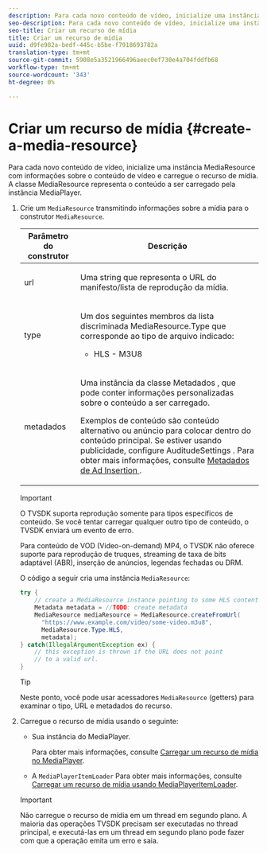 ```yaml
---
description: Para cada novo conteúdo de vídeo, inicialize uma instância MediaResource com informações sobre o conteúdo de vídeo e carregue o recurso de mídia. A classe MediaResource representa o conteúdo a ser carregado pela instância MediaPlayer.
seo-description: Para cada novo conteúdo de vídeo, inicialize uma instância MediaResource com informações sobre o conteúdo de vídeo e carregue o recurso de mídia. A classe MediaResource representa o conteúdo a ser carregado pela instância MediaPlayer.
seo-title: Criar um recurso de mídia
title: Criar um recurso de mídia
uuid: d9fe982a-bedf-445c-b5be-f7918693782a
translation-type: tm+mt
source-git-commit: 5908e5a3521966496aeec0ef730e4a704fddfb68
workflow-type: tm+mt
source-wordcount: '343'
ht-degree: 0%

---
```



# Criar um recurso de mídia {#create-a-media-resource}

Para cada novo conteúdo de vídeo, inicialize uma instância MediaResource com informações sobre o conteúdo de vídeo e carregue o recurso de mídia. A classe MediaResource representa o conteúdo a ser carregado pela instância MediaPlayer.

1. Crie um `MediaResource` transmitindo informações sobre a mídia para o construtor `MediaResource`.

   <table id="table_DD0D5D9129D54F73881399B9B4FF546A"> 
    <thead> 
    <tr> 
    <th colname="col1" class="entry"> Parâmetro do construtor </th> 
    <th colname="col2" class="entry"> Descrição </th> 
    </tr> 
    </thead>
    <tbody> 
    <tr> 
    <td colname="col1"> <p>url </p> </td> 
    <td colname="col2"> <p>Uma string que representa o URL do manifesto/lista de reprodução da mídia. </p> </td> 
    </tr> 
    <tr> 
    <td colname="col1"> <p>type </p> </td> 
    <td colname="col2"> <p>Um dos seguintes membros da lista discriminada <span class="codeph"> MediaResource.Type </span> que corresponde ao tipo de arquivo indicado: 
    <ul id="ul_72636C41CA7E4538A3BE11A79E0282FC"> 
    <li id="li_070960200DEB40E992C58FCB8909AEA3"> <span class="codeph"> HLS  </span> - M3U8 </li> 
    </ul> </p> </td> 
    </tr> 
    <tr> 
    <td colname="col1"> <p>metadados </p> </td> 
    <td colname="col2"> <p>Uma instância da classe <span class="codeph"> Metadados </span>, que pode conter informações personalizadas sobre o conteúdo a ser carregado. </p> <p>Exemplos de conteúdo são conteúdo alternativo ou anúncio para colocar dentro do conteúdo principal. Se estiver usando publicidade, configure <span class="codeph"> AuditudeSettings </span>. Para obter mais informações, consulte <a href="../../../tvsdk-1.4-for-android/ad-insertion/ad-insertion-metadata/android-1.4-ad-insertion-metadata-set-up.md" format="dita" scope="local"> Metadados de Ad Insertion </a>. </p> </td> 
    </tr> 
    </tbody> 
    </table>

   >[!IMPORTANT]
   >
   >O TVSDK suporta reprodução somente para tipos específicos de conteúdo. Se você tentar carregar qualquer outro tipo de conteúdo, o TVSDK enviará um evento de erro.
   >
   >Para conteúdo de VOD (Video-on-demand) MP4, o TVSDK não oferece suporte para reprodução de truques, streaming de taxa de bits adaptável (ABR), inserção de anúncios, legendas fechadas ou DRM.

   O código a seguir cria uma instância `MediaResource`:

   ```java
   try { 
       // create a MediaResource instance pointing to some HLS content 
       Metadata metadata = //TODO: create metadata  
       MediaResource mediaResource = MediaResource.createFromUrl( 
         "https://www.example.com/video/some-video.m3u8",  
         MediaResource.Type.HLS,  
         metadata); 
   } catch(IllegalArgumentException ex) { 
       // this exception is thrown if the URL does not point  
       // to a valid url. 
   } 
   ```

   >[!TIP]
   >
   >Neste ponto, você pode usar acessadores `MediaResource` (getters) para examinar o tipo, URL e metadados do recurso.

1. Carregue o recurso de mídia usando o seguinte:

   * Sua instância do MediaPlayer.

      Para obter mais informações, consulte [Carregar um recurso de mídia no MediaPlayer](../../../tvsdk-1.4-for-android/ui-configure/mediaplayer-initialize-for-video/android-1.4-media-resource-load.md).
   * A `MediaPlayerItemLoader` Para obter mais informações, consulte [Carregar um recurso de mídia usando MediaPlayerItemLoader](../../../tvsdk-1.4-for-android/ui-configure/mediaplayer-initialize-for-video/android-1.4-media-mediaplayeritemloader.md).
   >[!IMPORTANT]
   >
   >Não carregue o recurso de mídia em um thread em segundo plano. A maioria das operações TVSDK precisam ser executadas no thread principal, e executá-las em um thread em segundo plano pode fazer com que a operação emita um erro e saia.
